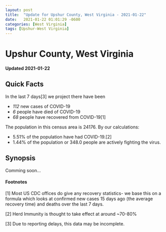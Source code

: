 ```yaml
---
layout: post
title:  "Update for Upshur County, West Virginia - 2021-01-22"
date:   2021-01-22 01:01:29 -0600
categories: [West Virginia]
tags: [Upshur-West Virginia]
---
```


# Upshur County, West Virginia
#### Updated 2021-01-22

## Quick Facts

In the last 7 days[3] we project there have been
- *112* new cases of COVID-19
- *6* people have died of COVID-19
- *68* people have recovered from COVID-19[1]

The population in this census area is 24176. By our calculations:
- 5.51% of the population have had COVID-19.[2]
- 1.44% of the population or 348.0 people are actively fighting the virus.

## Synopsis

Comming soon...


#### Footnotes

[1] Most US CDC offices do give any recovery statistics- we base this on a formula which looks at confirmed new cases
15 days ago (the average recovery time) and deaths over the last 7 days.

[2] Herd Immunity is thought to take effect at around ~70-80%

[3] Due to reporting delays, this data may be incomplete.
 
    